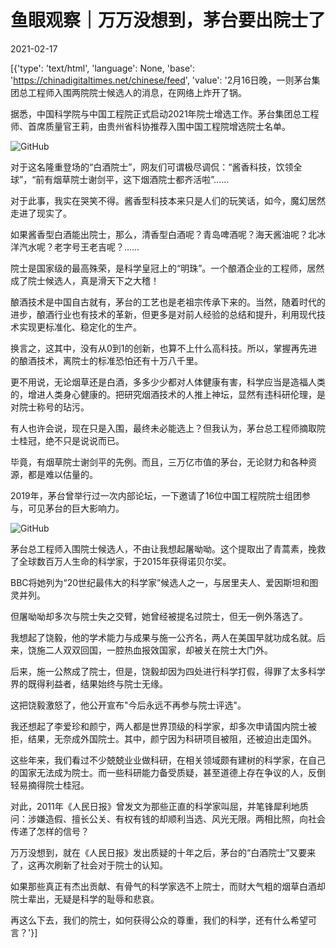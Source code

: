 # 鱼眼观察｜万万没想到，茅台要出院士了

2021-02-17

[{'type': 'text/html', 'language': None, 'base': 'https://chinadigitaltimes.net/chinese/feed', 'value': '2月16日晚，一则茅台集团总工程师入围两院院士候选人的消息，在网络上炸开了锅。

据悉，中国科学院与中国工程院正式启动2021年院士增选工作。茅台集团总工程师、首席质量官王莉，由贵州省科协推荐入围中国工程院增选院士名单。

![GitHub](https://chinadigitaltimes.net/chinese/files/2021/02/post-662719-602cefab6f100.)

对于这名隆重登场的“白酒院士”，网友们可谓极尽调侃：“酱香科技，饮领全球”，“前有烟草院士谢剑平，这下烟酒院士都齐活啦”……

对于此事，我实在哭笑不得。酱香型科技本来只是人们的玩笑话，如今，魔幻居然走进了现实了。

如果酱香型白酒能出院士，那么，清香型白酒呢？青岛啤酒呢？海天酱油呢？北冰洋汽水呢？老字号王老吉呢？……

院士是国家级的最高殊荣，是科学皇冠上的“明珠”。一个酿酒企业的工程师，居然成了院士候选人，真是滑天下之大稽！

酿酒技术是中国自古就有，茅台的工艺也是老祖宗传承下来的。当然，随着时代的进步，酿酒行业也有技术的革新，但更多是对前人经验的总结和提升，利用现代技术实现更标准化、稳定化的生产。

换言之，这其中，没有从0到1的创新，也算不上什么高科技。所以，掌握再先进的酿酒技术，离院士的标准恐怕还有十万八千里。

更不用说，无论烟草还是白酒，多多少少都对人体健康有害，科学应当是造福人类的，增进人类身心健康的。把研究烟酒技术的人推上神坛，显然有违科研伦理，是对院士称号的玷污。

有人也许会说，现在只是入围，最终未必能选上？但我认为，茅台总工程师摘取院士桂冠，绝不只是说说而已。

毕竟，有烟草院士谢剑平的先例。而且，三万亿市值的茅台，无论财力和各种资源，都是难以估量的。

2019年，茅台曾举行过一次内部论坛，一下邀请了16位中国工程院院士组团参与，可见茅台的巨大影响力。

![GitHub](https://chinadigitaltimes.net/chinese/files/2021/02/post-662719-602cefada3af7.)

茅台总工程师入围院士候选人，不由让我想起屠呦呦。这个提取出了青蒿素，挽救了全球数百万人生命的科学家，于2015年获得诺贝尔奖。

BBC将她列为“20世纪最伟大的科学家”候选人之一，与居里夫人、爱因斯坦和图灵并列。

但屠呦呦却多次与院士失之交臂，她曾经被提名过院士，但无一例外落选了。

我想起了饶毅，他的学术能力与成果与施一公齐名，两人在美国早就功成名就。后来，饶施二人双双回国，一腔热血报效国家，却被关在院士大门外。

后来，施一公熬成了院士，但是，饶毅却因为四处进行科学打假，得罪了太多科学界的既得利益者，结果始终与院士无缘。

这把饶毅激怒了，他公开宣布&quot;今后永远不再参与院士评选&quot;。

我还想起了李爱珍和颜宁，两人都是世界顶级的科学家，却多次申请国内院士被拒，结果，无奈成外国院士。其中，颜宁因为科研项目被阻，还被迫出走国外。

这些年来，我们看过不少兢兢业业做科研，在相关领域颇有建树的科学家，在自己的国家无法成为院士。而一些科研能力备受质疑，甚至道德上存在争议的人，反倒轻易摘得院士桂冠。

对此，2011年《人民日报》曾发文为那些正直的科学家叫屈，并笔锋犀利地质问：涉嫌造假、擅长公关、有权有钱的却顺利当选、风光无限。两相比照，向社会传递了怎样的信号？

万万没想到，就在《人民日报》发出质疑的十年之后，茅台的“白酒院士”又要来了，这再次刷新了社会对于院士的认知。

如果那些真正有杰出贡献、有骨气的科学家选不上院士，而财大气粗的烟草白酒却院士辈出，无疑是科学的耻辱和悲哀。

再这么下去，我们的院士，如何获得公众的尊重，我们的科学，还有什么希望可言？'}]
